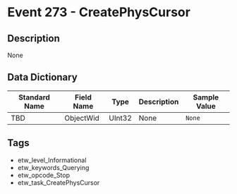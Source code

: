 # Event 273 - CreatePhysCursor

## Description
None

## Data Dictionary
|Standard Name|Field Name|Type|Description|Sample Value|
|---|---|---|---|---|
|TBD|ObjectWid|UInt32|None|`None`|

## Tags
* etw_level_Informational
* etw_keywords_Querying
* etw_opcode_Stop
* etw_task_CreatePhysCursor